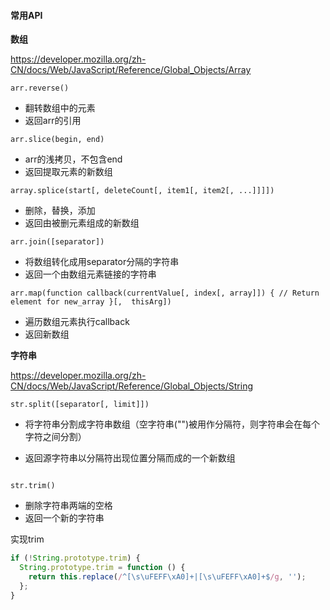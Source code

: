 #### 常用API

**数组**

https://developer.mozilla.org/zh-CN/docs/Web/JavaScript/Reference/Global_Objects/Array



`arr.reverse()`

- 翻转数组中的元素
- 返回arr的引用

`arr.slice(begin, end)`

- arr的浅拷贝，不包含end
- 返回提取元素的新数组

`array.splice(start[, deleteCount[, item1[, item2[, ...]]]])`

- 删除，替换，添加
- 返回由被删元素组成的新数组

`arr.join([separator])`

- 将数组转化成用separator分隔的字符串
- 返回一个由数组元素链接的字符串

`arr.map(function callback(currentValue[, index[, array]]) {
 // Return element for new_array }[, 
thisArg])`

- 遍历数组元素执行callback
- 返回新数组



**字符串**

https://developer.mozilla.org/zh-CN/docs/Web/JavaScript/Reference/Global_Objects/String



`str.split([separator[, limit]])`

- 将字符串分割成字符串数组（空字符串("")被用作分隔符，则字符串会在每个字符之间分割）

- 返回源字符串以分隔符出现位置分隔而成的一个新数组

```

```

`str.trim()`

- 删除字符串两端的空格
- 返回一个新的字符串

实现trim

```js
if (!String.prototype.trim) {
  String.prototype.trim = function () {
    return this.replace(/^[\s\uFEFF\xA0]+|[\s\uFEFF\xA0]+$/g, '');
  };
}
```

